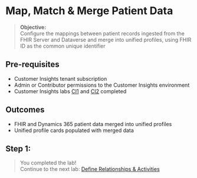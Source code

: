 # Map, Match & Merge Patient Data
>**Objective:**<br>
Configure the mappings between patient records ingested from the FHIR Server and Dataverse and merge into unified profiles, using FHIR ID as the common unique identifier 

## Pre-requisites
* Customer Insights tenant subscription
* Admin or Contributor permissions to the Customer Insights environment
* Customer Insights labs [CI1](https://github.com/microsoft/MC4H-Acceleration/tree/main/PatientOutreach_UserStoryTraining/4_Customer_Insights_Config/Lab_CI1) and [CI2](https://github.com/microsoft/MC4H-Acceleration/tree/main/PatientOutreach_UserStoryTraining/4_Customer_Insights_Config/Lab_CI2) completed


## Outcomes
* FHIR and Dynamics 365 patient data merged into unified profiles
* Unified profile cards populated with merged data 


## Step 1:  

> You completed the lab!<br>
Continue to the next lab: [Define Relationships & Activities](https://github.com/microsoft/MC4H-Acceleration/tree/main/PatientOutreach_UserStoryTraining/4_Customer_Insights_Config/Lab_CI4)